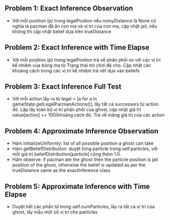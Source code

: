 ## Problem 1: Exact Inference Observation
+ Với mỗi position (p) trong legalPostion nếu noisyDistance là None có nghĩa là pacman đã ăn con ma và vị trí của con ma, cập nhật jail, nếu không thì cập nhật belief dựa trên trueDistance
## Problem 2: Exact Inference with Time Elapse
+ Với mỗi position (p) trong legalPostion trả về phân phối so với các vị trí kế nhiệm của bóng ma từ Trạng thái trò chơi đã cho. Cập nhật các khoảng cách trong các vị trí kế nhiệm trả vêf dựa vào beliefs
## Problem 3: Exact Inference Full Test
+ Với mỗi action lấy ra từ legal = [a for a in gameState.getLegalPacmanActions()], lấy tất cả successors từ action đó. Lặp lấy toàn bộ vị trí phân phối của ghost, cập nhật giá trị value[action] += 100/khoảng cách đó. Trả về mảng giá trị của các action
## Problem 4: Approximate Inference Observation
+ Hàm initializeUniformly: list of all possible position a ghost can take
+ Hàm getBeliefDistribution: duyệt từng particle trong self.particles, với mỗi giá trị beliefDistribution[particle] cộng thêm 1.0.
+ Hàm observe: if pacman ate the ghost then the particle position is jail position of the ghost, otherwise the belief is updated as per the trueDistance same as the exactInference class
## Problem 5: Approximate Inference with Time Elapse
+ Duyệt hết các phần tử trong self.numParticles, lấy ra tất cả vị trí của ghost, lấy mẫu một số vị trí cho particles